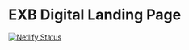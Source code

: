 # EXB Digital Landing Page
 
[![Netlify Status](https://api.netlify.com/api/v1/badges/d2147467-cd2c-4c02-b58d-8ccbeff0c095/deploy-status)](https://app.netlify.com/sites/exbdigital/deploys)

